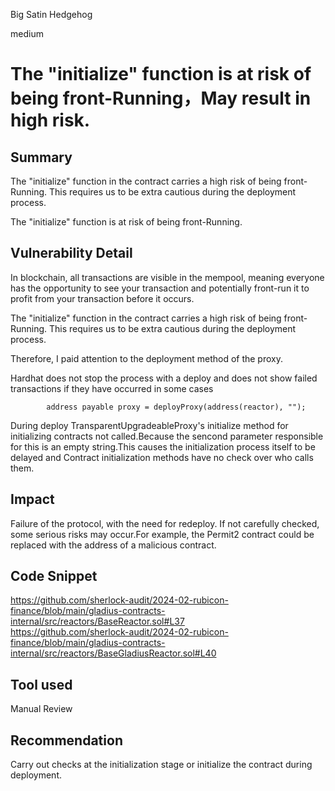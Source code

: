 Big Satin Hedgehog

medium

# The "initialize" function is at risk of being front-Running，May result in high risk.


## Summary
  
The "initialize" function in the contract carries a high risk of being front-Running. This requires us to be extra cautious during the deployment process.
  
The "initialize" function is at risk of being front-Running.  
## Vulnerability Detail
In blockchain, all transactions are visible in the mempool, meaning everyone has the opportunity to see your transaction and potentially front-run it to profit from your transaction before it occurs.  
  
The "initialize" function in the contract carries a high risk of being front-Running. This requires us to be extra cautious during the deployment process.  

Therefore, I paid attention to the deployment method of the proxy.  

Hardhat does not stop the process with a deploy and does not show failed transactions if they have occurred in some cases  

```solidity
        address payable proxy = deployProxy(address(reactor), "");
```

During deploy TransparentUpgradeableProxy's initialize method for initializing contracts not called.Because the sencond parameter responsible for this is an empty string.This causes the initialization process itself to be delayed and Contract initialization methods have no check over who calls them.  

## Impact

Failure of the protocol, with the need for redeploy.
If not carefully checked, some serious risks may occur.For example, the Permit2 contract could be replaced with the address of a malicious contract.  


## Code Snippet
https://github.com/sherlock-audit/2024-02-rubicon-finance/blob/main/gladius-contracts-internal/src/reactors/BaseReactor.sol#L37  
https://github.com/sherlock-audit/2024-02-rubicon-finance/blob/main/gladius-contracts-internal/src/reactors/BaseGladiusReactor.sol#L40  


## Tool used

Manual Review

## Recommendation
Carry out checks at the initialization stage or initialize the contract during deployment.